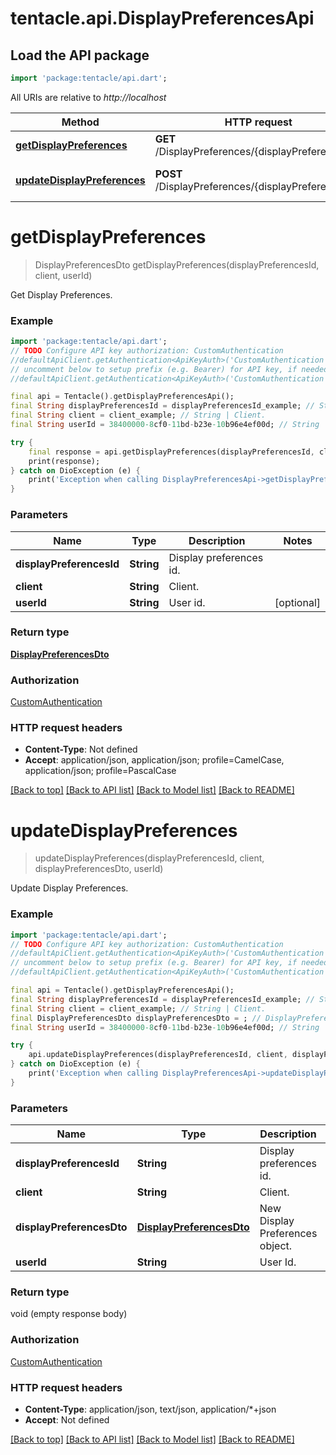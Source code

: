 # tentacle.api.DisplayPreferencesApi

## Load the API package
```dart
import 'package:tentacle/api.dart';
```

All URIs are relative to *http://localhost*

Method | HTTP request | Description
------------- | ------------- | -------------
[**getDisplayPreferences**](DisplayPreferencesApi.md#getdisplaypreferences) | **GET** /DisplayPreferences/{displayPreferencesId} | Get Display Preferences.
[**updateDisplayPreferences**](DisplayPreferencesApi.md#updatedisplaypreferences) | **POST** /DisplayPreferences/{displayPreferencesId} | Update Display Preferences.


# **getDisplayPreferences**
> DisplayPreferencesDto getDisplayPreferences(displayPreferencesId, client, userId)

Get Display Preferences.

### Example
```dart
import 'package:tentacle/api.dart';
// TODO Configure API key authorization: CustomAuthentication
//defaultApiClient.getAuthentication<ApiKeyAuth>('CustomAuthentication').apiKey = 'YOUR_API_KEY';
// uncomment below to setup prefix (e.g. Bearer) for API key, if needed
//defaultApiClient.getAuthentication<ApiKeyAuth>('CustomAuthentication').apiKeyPrefix = 'Bearer';

final api = Tentacle().getDisplayPreferencesApi();
final String displayPreferencesId = displayPreferencesId_example; // String | Display preferences id.
final String client = client_example; // String | Client.
final String userId = 38400000-8cf0-11bd-b23e-10b96e4ef00d; // String | User id.

try {
    final response = api.getDisplayPreferences(displayPreferencesId, client, userId);
    print(response);
} catch on DioException (e) {
    print('Exception when calling DisplayPreferencesApi->getDisplayPreferences: $e\n');
}
```

### Parameters

Name | Type | Description  | Notes
------------- | ------------- | ------------- | -------------
 **displayPreferencesId** | **String**| Display preferences id. | 
 **client** | **String**| Client. | 
 **userId** | **String**| User id. | [optional] 

### Return type

[**DisplayPreferencesDto**](DisplayPreferencesDto.md)

### Authorization

[CustomAuthentication](../README.md#CustomAuthentication)

### HTTP request headers

 - **Content-Type**: Not defined
 - **Accept**: application/json, application/json; profile=CamelCase, application/json; profile=PascalCase

[[Back to top]](#) [[Back to API list]](../README.md#documentation-for-api-endpoints) [[Back to Model list]](../README.md#documentation-for-models) [[Back to README]](../README.md)

# **updateDisplayPreferences**
> updateDisplayPreferences(displayPreferencesId, client, displayPreferencesDto, userId)

Update Display Preferences.

### Example
```dart
import 'package:tentacle/api.dart';
// TODO Configure API key authorization: CustomAuthentication
//defaultApiClient.getAuthentication<ApiKeyAuth>('CustomAuthentication').apiKey = 'YOUR_API_KEY';
// uncomment below to setup prefix (e.g. Bearer) for API key, if needed
//defaultApiClient.getAuthentication<ApiKeyAuth>('CustomAuthentication').apiKeyPrefix = 'Bearer';

final api = Tentacle().getDisplayPreferencesApi();
final String displayPreferencesId = displayPreferencesId_example; // String | Display preferences id.
final String client = client_example; // String | Client.
final DisplayPreferencesDto displayPreferencesDto = ; // DisplayPreferencesDto | New Display Preferences object.
final String userId = 38400000-8cf0-11bd-b23e-10b96e4ef00d; // String | User Id.

try {
    api.updateDisplayPreferences(displayPreferencesId, client, displayPreferencesDto, userId);
} catch on DioException (e) {
    print('Exception when calling DisplayPreferencesApi->updateDisplayPreferences: $e\n');
}
```

### Parameters

Name | Type | Description  | Notes
------------- | ------------- | ------------- | -------------
 **displayPreferencesId** | **String**| Display preferences id. | 
 **client** | **String**| Client. | 
 **displayPreferencesDto** | [**DisplayPreferencesDto**](DisplayPreferencesDto.md)| New Display Preferences object. | 
 **userId** | **String**| User Id. | [optional] 

### Return type

void (empty response body)

### Authorization

[CustomAuthentication](../README.md#CustomAuthentication)

### HTTP request headers

 - **Content-Type**: application/json, text/json, application/*+json
 - **Accept**: Not defined

[[Back to top]](#) [[Back to API list]](../README.md#documentation-for-api-endpoints) [[Back to Model list]](../README.md#documentation-for-models) [[Back to README]](../README.md)

